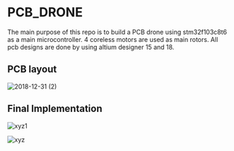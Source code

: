 # PCB_DRONE
  The main purpose of this repo is to build a PCB drone using stm32f103c8t6 as a main microcontroller. 
 4 coreless motors are used as main rotors. All pcb designs are done by using altium designer 15 and 18.
 
 ## PCB layout 
 
![2018-12-31 (2)](https://user-images.githubusercontent.com/37435024/100572545-bc2a4900-32fb-11eb-9300-354ae82360bc.png)

## Final Implementation

![xyz1](https://user-images.githubusercontent.com/37435024/100574453-162d0d80-3300-11eb-870d-ea625b491942.jpg)

![xyz](https://user-images.githubusercontent.com/37435024/100574191-753e5280-32ff-11eb-81cf-46ac0eda9d96.jpg)




